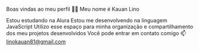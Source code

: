 Boas vindas ao meu perfil 💙💙
Meu nome é Kauan Lino

Estou estudando na Alura
Estou me desenvolvendo na linguagem JavaScript
Utilizo esse espaço para minha organização e compartilhamento dos meu projetos desenvolvidos
Você pode entrar em contato comigo 📫
linokauan81@gmail.com
